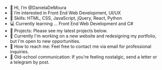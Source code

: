 - 🥥 Hi, I’m @DanielaDeMoura
- 🐻 I’m interested in Front End Web Development, UI/UX
- 🦓 Skills: HTML, CSS, JavaScript, jQuery, React, Python
- 💻 Currently learning ... Front End Web Development and C#
- 🧋 Projects: Please see my latest projects below.
- 💼 Currently I'm working on a new website and redesigning my portfolio, but I'm open to new opportunities.
- 💬 How to reach me: Feel free to contact me via email for professional inquiries.
- 📜 Old-school communication: If you're feeling nostalgic, send a letter or a telegram by post.


<!---
DanielaDeMoura/DanielaDeMoura is a ✨ special ✨ repository because its `README.md` (this file) appears on your GitHub profile.
You can click the Preview link to take a look at your changes.
--->

